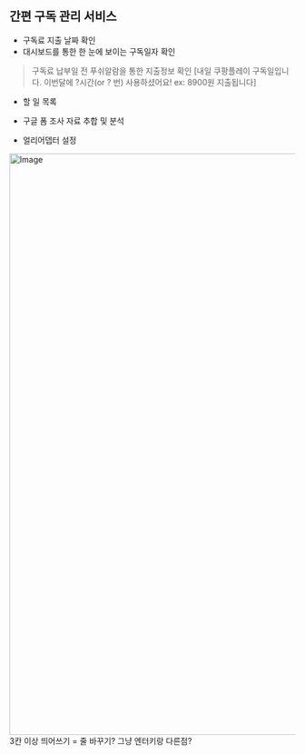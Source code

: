 

# <Subly>

## 간편 구독 관리 서비스

-  구독료 지출 날짜 확인
-  대시보드를 통한 한 눈에 보이는 구독일자 확인

> 구독료 납부일 전 푸쉬알람을 통한 지출정보 확인
> [내일 쿠팡플레이 구독일입니다. 이번달에 ?시간(or ? 번) 사용하셨어요! ex: 8900원 지출됩니다]
> 

- 할 일 목록

- 구글 폼 조사 자료 추합 및 분석
- 얼리어뎁터 설정

<img width="1024" height="1024" alt="Image" src="https://github.com/user-attachments/assets/c944ccea-b8c0-468d-b626-baf39ace138c" />
3칸 이상 띄어쓰기 = 줄 바꾸기? 그냥 엔터키랑 다른점?

